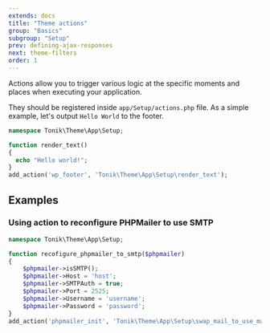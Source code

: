 ```yaml
---
extends: docs
title: "Theme actions"
group: "Basics"
subgroup: "Setup"
prev: defining-ajax-responses
next: theme-filters
order: 1
---
```


Actions allow you to trigger various logic at the specific moments and places when executing your application.

They should be registered inside `app/Setup/actions.php` file. As a simple example, let's output `Hello World` to the footer.

```php
namespace Tonik\Theme\App\Setup;

function render_text()
{
  echo "Hello world!";
}
add_action('wp_footer', 'Tonik\Theme\App\Setup\render_text');
```

## Examples

### Using action to reconfigure PHPMailer to use SMTP

```php
namespace Tonik\Theme\App\Setup;

function recofigure_phpmailer_to_smtp($phpmailer)
{
    $phpmailer->isSMTP();
    $phpmailer->Host = 'host';
    $phpmailer->SMTPAuth = true;
    $phpmailer->Port = 2525;
    $phpmailer->Username = 'username';
    $phpmailer->Password = 'password';
}
add_action('phpmailer_init', 'Tonik\Theme\App\Setup\swap_mail_to_use_mailtrap');
```